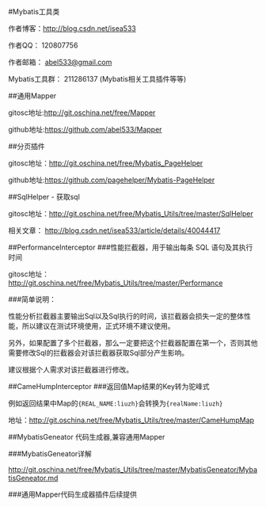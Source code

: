 #Mybatis工具类

作者博客：http://blog.csdn.net/isea533

作者QQ： 120807756

作者邮箱： abel533@gmail.com

Mybatis工具群： 211286137 (Mybatis相关工具插件等等)

##通用Mapper

gitosc地址:http://git.oschina.net/free/Mapper

github地址:https://github.com/abel533/Mapper

##分页插件

gitosc地址：http://git.oschina.net/free/Mybatis_PageHelper

github地址:https://github.com/pagehelper/Mybatis-PageHelper

##SqlHelper - 获取sql

gitosc地址：http://git.oschina.net/free/Mybatis_Utils/tree/master/SqlHelper 

相关文章： http://blog.csdn.net/isea533/article/details/40044417

##PerformanceInterceptor
###性能拦截器，用于输出每条 SQL 语句及其执行时间

gitosc地址：http://git.oschina.net/free/Mybatis_Utils/tree/master/Performance

###简单说明：  

性能分析拦截器主要输出Sql以及Sql执行的时间，该拦截器会损失一定的整体性能，所以建议在测试环境使用，正式环境不建议使用。  

另外，如果配置了多个拦截器，那么一定要把这个拦截器配置在第一个，否则其他需要修改Sql的拦截器会对该拦截器获取Sql部分产生影响。  

建议根据个人需求对该拦截器进行修改。    

##CameHumpInterceptor
###返回值Map结果的Key转为驼峰式

例如返回结果中Map的`{REAL_NAME:liuzh}`会转换为`{realName:liuzh}`  

地址：http://git.oschina.net/free/Mybatis_Utils/tree/master/CameHumpMap

##MybatisGeneator 代码生成器,兼容通用Mapper

###MybatisGeneator详解  

http://git.oschina.net/free/Mybatis_Utils/tree/master/MybatisGeneator/MybatisGeneator.md

###通用Mapper代码生成器插件后续提供